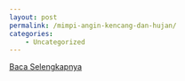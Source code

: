 ```yaml
---
layout: post
permalink: /mimpi-angin-kencang-dan-hujan/
categories:
    - Uncategorized
---
```


[Baca Selengkapnya](/01)